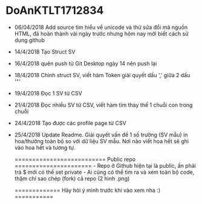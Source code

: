 # DoAnKTLT1712834
 - 06/04/2018 Add source tìm hiểu về unicode và thử sửa đổi mã nguồn HTML, đã hoàn thành vài ngày trước nhưng hôm nay mới biết cách sử dụng github
 - 14/4/2018 Tạo Struct SV
 - 16/4/2018 quên push từ Git Desktop ngày 14 nên push lại
 - 18/4/2018 Chỉnh struct SV, viết hàm Token giải quyết dấu ',' giữa 2 dấu '\"'
 - 19/4/2018 Đọc 1 SV từ CSV
 - 21/4/2018 Đọc nhiều SV từ CSV, viết hàm tìm thay thế 1 chuỗi con trong chuỗi
 - 24/4/2018 Tạo được các profile page từ CSV
 - 25/4/2018 Update Readme. Giải quyết vấn đề 1 số trường (SV mẫu) in hoa/thường toàn bộ so với dữ liệu SV mẫu. Nơi nào viết hoa hết sẽ ghi vào hoa hết và tương tự.
 
 
    ========================== Public repo ======================
        - Repo ở Github hiện tại là public, ần phải trả $ mới có thể set private
        - Ai cũng có thể tìm ra và xem toàn bộ code, thậm chí sao chép (fork) cả repo (2 hình .png)
        
    ============= Hãy hỏi ý mình trước khi vào xem nha :) ===========
